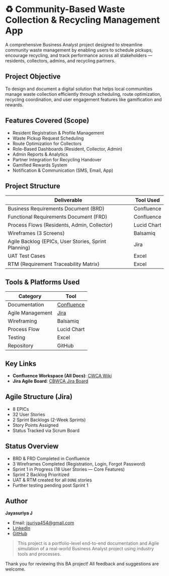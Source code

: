 # ♻️ Community-Based Waste Collection & Recycling Management App

A comprehensive Business Analyst project designed to streamline community waste management by enabling users to schedule pickups, encourage recycling, and track performance across all stakeholders — residents, collectors, admins, and recycling partners.



##  Project Objective

To design and document a digital solution that helps local communities manage waste collection efficiently through scheduling, route optimization, recycling coordination, and user engagement features like gamification and rewards.



##  Features Covered (Scope)

- Resident Registration & Profile Management
- Waste Pickup Request Scheduling
- Route Optimization for Collectors
- Role-Based Dashboards (Resident, Collector, Admin)
- Admin Reports & Analytics
- Partner Integration for Recycling Handover
- Gamified Rewards System
- Notification & Communication (SMS, Email, App)



##  Project Structure

| Deliverable | Tool Used |
|-------------|-----------|
| Business Requirements Document (BRD) | Confluence |
| Functional Requirements Document (FRD) | Confluence |
| Process Flows (Residents, Admin, Collector) | Lucid Chart | 
| Wireframes (3 Screens) | Balsamiq | 
| Agile Backlog (EPICs, User Stories, Sprint Planning) | Jira | 
| UAT Test Cases | Excel | 
| RTM (Requirement Traceability Matrix) | Excel | 



##  Tools & Platforms Used

| Category | Tool |
|----------|------|
| Documentation | [Confluence](https://jsuriya454.atlassian.net/wiki/spaces/CWCA/overview?homepageId=4751619) |
| Agile Management | [Jira](https://jsuriya454.atlassian.net/jira/software/projects/CBWCA/boards/1/backlog) |
| Wireframing | Balsamiq |
| Process Flow | Lucid Chart |
| Testing | Excel |
| Repository | GitHub |



##  Key Links

-  **Confluence Workspace (All Docs)**: [CWCA Wiki](https://jsuriya454.atlassian.net/wiki/spaces/CWCA/overview?homepageId=4751619)
-  **Jira Agile Board**: [CBWCA Jira Board](https://jsuriya454.atlassian.net/jira/software/projects/CBWCA/boards/1/backlog)



##  Agile Structure (Jira)

- 8 EPICs
- 32 User Stories
- 2 Sprint Backlogs (2-Week Sprints)
- Story Points Assigned
- Status Tracked via Scrum Board



##  Status Overview

-  BRD & FRD Completed in Confluence  
-  3 Wireframes Completed (Registration, Login, Forgot Password)  
-  Sprint 1 in Progress (18 User Stories — Core Features)  
-  Sprint 2 Backlog Prioritized  
-  UAT & RTM created for all `DONE` stories  
-  Further testing pending post Sprint 1  



##  Author

**Jayasuriya J**  
-  Email: jsuriya454@gmail.com  
-  [LinkedIn](https://www.linkedin.com/in/jaya-suriya-0rck260602)  
-  [GitHub](https://github.com/CodeSuriya)

> This project is a portfolio-level end-to-end documentation and Agile simulation of a real-world Business Analyst project using industry tools and processes.

Thank you for reviewing this BA project!
All feedback and suggestions are welcome.
